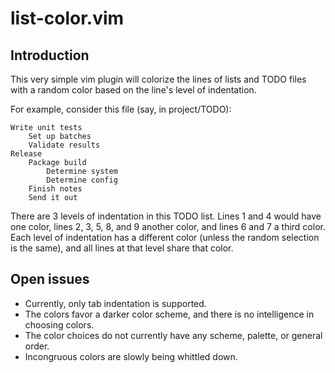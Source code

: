 # list-color.vim

## Introduction
This very simple vim plugin will colorize the lines of lists and TODO files
with a random color based on the line's level of indentation.

For example, consider this file (say, in project/TODO):
```
Write unit tests
	Set up batches
	Validate results
Release
	Package build
		Determine system
		Determine config
	Finish notes
	Send it out
```

There are 3 levels of indentation in this TODO list. Lines 1 and 4 would have
one color, lines 2, 3, 5, 8, and 9 another color, and lines 6 and 7 a third
color. Each level of indentation has a different color (unless the random
selection is the same), and all lines at that level share that color.

## Open issues
- Currently, only tab indentation is supported.
- The colors favor a darker color scheme, and there is no intelligence in choosing colors.
- The color choices do not currently have any scheme, palette, or general order.
- Incongruous colors are slowly being whittled down.
